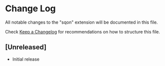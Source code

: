 # Change Log

All notable changes to the "sqon" extension will be documented in this file.

Check [Keep a Changelog](http://keepachangelog.com/) for recommendations on how to structure this file.

## [Unreleased]

- Initial release